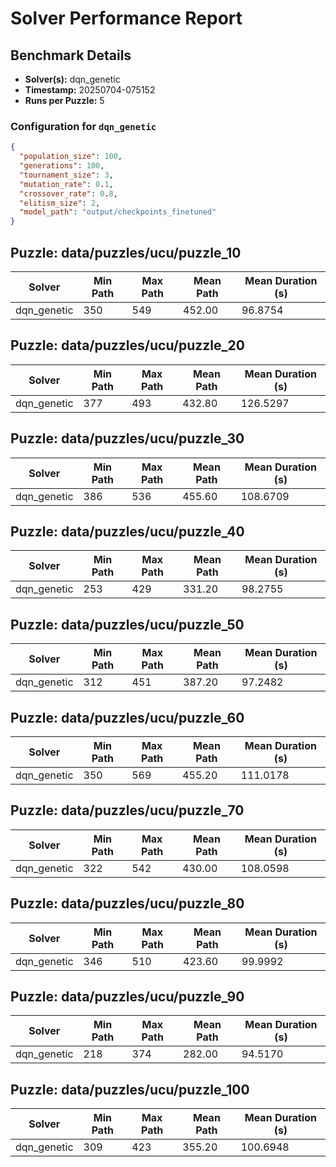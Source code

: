 # Solver Performance Report

## Benchmark Details

- **Solver(s):** dqn_genetic
- **Timestamp:** 20250704-075152
- **Runs per Puzzle:** 5

### Configuration for `dqn_genetic`

```json
{
  "population_size": 100,
  "generations": 100,
  "tournament_size": 3,
  "mutation_rate": 0.1,
  "crossover_rate": 0.8,
  "elitism_size": 2,
  "model_path": "output/checkpoints_finetuned"
}
```


## Puzzle: data/puzzles/ucu/puzzle_10

| Solver | Min Path | Max Path | Mean Path | Mean Duration (s) |
|---|---|---|---|---|
| dqn_genetic | 350 | 549 | 452.00 | 96.8754 |

## Puzzle: data/puzzles/ucu/puzzle_20

| Solver | Min Path | Max Path | Mean Path | Mean Duration (s) |
|---|---|---|---|---|
| dqn_genetic | 377 | 493 | 432.80 | 126.5297 |

## Puzzle: data/puzzles/ucu/puzzle_30

| Solver | Min Path | Max Path | Mean Path | Mean Duration (s) |
|---|---|---|---|---|
| dqn_genetic | 386 | 536 | 455.60 | 108.6709 |

## Puzzle: data/puzzles/ucu/puzzle_40

| Solver | Min Path | Max Path | Mean Path | Mean Duration (s) |
|---|---|---|---|---|
| dqn_genetic | 253 | 429 | 331.20 | 98.2755 |

## Puzzle: data/puzzles/ucu/puzzle_50

| Solver | Min Path | Max Path | Mean Path | Mean Duration (s) |
|---|---|---|---|---|
| dqn_genetic | 312 | 451 | 387.20 | 97.2482 |

## Puzzle: data/puzzles/ucu/puzzle_60

| Solver | Min Path | Max Path | Mean Path | Mean Duration (s) |
|---|---|---|---|---|
| dqn_genetic | 350 | 569 | 455.20 | 111.0178 |

## Puzzle: data/puzzles/ucu/puzzle_70

| Solver | Min Path | Max Path | Mean Path | Mean Duration (s) |
|---|---|---|---|---|
| dqn_genetic | 322 | 542 | 430.00 | 108.0598 |

## Puzzle: data/puzzles/ucu/puzzle_80

| Solver | Min Path | Max Path | Mean Path | Mean Duration (s) |
|---|---|---|---|---|
| dqn_genetic | 346 | 510 | 423.60 | 99.9992 |

## Puzzle: data/puzzles/ucu/puzzle_90

| Solver | Min Path | Max Path | Mean Path | Mean Duration (s) |
|---|---|---|---|---|
| dqn_genetic | 218 | 374 | 282.00 | 94.5170 |

## Puzzle: data/puzzles/ucu/puzzle_100

| Solver | Min Path | Max Path | Mean Path | Mean Duration (s) |
|---|---|---|---|---|
| dqn_genetic | 309 | 423 | 355.20 | 100.6948 |
